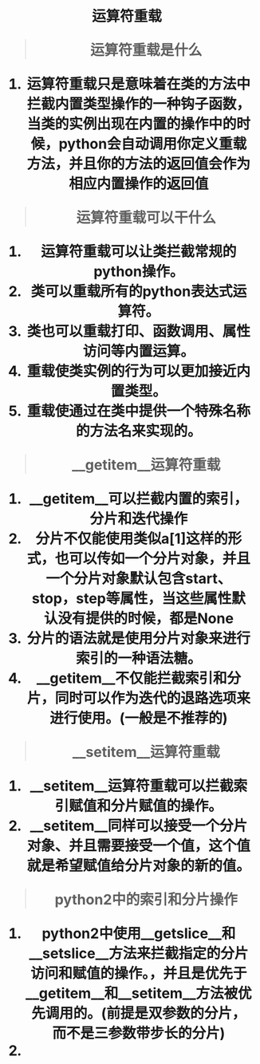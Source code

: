 <center><h1>运算符重载

> 运算符重载是什么

1. 运算符重载只是意味着在类的方法中拦截内置类型操作的一种钩子函数，当类的实例出现在内置的操作中的时候，python会自动调用你定义重载方法，并且你的方法的返回值会作为相应内置操作的返回值

> 运算符重载可以干什么

1. 运算符重载可以让类拦截常规的python操作。
2. 类可以重载所有的python表达式运算符。
3. 类也可以重载打印、函数调用、属性访问等内置运算。
4. 重载使类实例的行为可以更加接近内置类型。
5. 重载使通过在类中提供一个特殊名称的方法名来实现的。

>\__getitem__运算符重载

1. \__getitem__可以拦截内置的索引，分片和迭代操作
2. 分片不仅能使用类似a[1]这样的形式，也可以传如一个分片对象，并且一个分片对象默认包含start、stop，step等属性，当这些属性默认没有提供的时候，都是None
3. 分片的语法就是使用分片对象来进行索引的一种语法糖。
4. \__getitem__不仅能拦截索引和分片，同时可以作为迭代的退路选项来进行使用。(一般是不推荐的)

> \__setitem__运算符重载

1. \__setitem__运算符重载可以拦截索引赋值和分片赋值的操作。
2. \__setitem__同样可以接受一个分片对象、并且需要接受一个值，这个值就是希望赋值给分片对象的新的值。

> python2中的索引和分片操作

1. python2中使用\__getslice__和\__setslice__方法来拦截指定的分片访问和赋值的操作。，并且是优先于\__getitem__和\__setitem__方法被优先调用的。(前提是双参数的分片，而不是三参数带步长的分片)
2. 